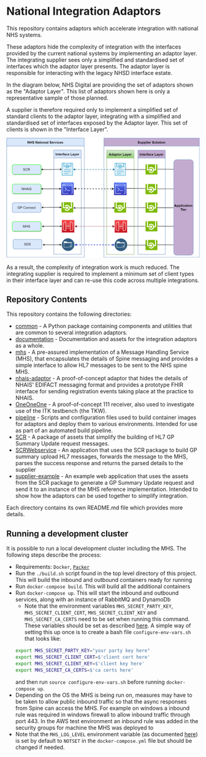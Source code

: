 # National Integration Adaptors

This repository contains adaptors which accelerate integration with national NHS systems.

These adaptors hide the complexity of integration with the interfaces provided by the current national systems by
implementing an adaptor layer. The integrating supplier sees only a simplified and standardised set of interfaces which
the adaptor layer presents. The adaptor layer is responsible for interacting with the legacy NHSD interface estate.

In the diagram below, NHS Digital are providing the set of adaptors shown as the "Adaptor Layer". This list of adaptors shown here is only a representative sample of those planned.

A supplier is therefore required only to implement a simplified set of standard clients to the adaptor layer, integrating with a simplified and standardised set of interfaces exposed by the Adaptor layer. This set of clients is shown in the "Interface Layer".

![High Level Architecture](documentation/High%20Level%20Architecture.png)

As a result, the complexity of integration work is much reduced. The integrating supplier is required to implement a
minimum set of client types in their interface layer and can re-use this code across multiple integrations.

## Repository Contents
This repository contains the following directories:
- [common](common) - A Python package containing components and utilities that are common to several integration adaptors.
- [documentation](documentation) - Documentation and assets for the integration adaptors as a whole.
- [mhs](mhs) - A pre-assured implementation of a Message Handling Service (MHS), that encapsulates the details of Spine
messaging and provides a simple interface to allow HL7 messages to be sent to the NHS spine MHS.
- [nhais-adaptor](nhais-adaptor) - A proof-of-concept adaptor that hides the details of NHAIS' EDIFACT messaging format
and provides a prototype FHIR interface for sending registration events taking place at the practice to NHAIS.
- [OneOneOne](OneOneOne) - A proof-of-concept 111 receiver, also used to investigate use of the ITK testbench (the TKW).
- [pipeline](pipeline) - Scripts and configuration files used to build container images for adaptors and deploy them to various
environments. Intended for use as part of an automated build pipeline.
- [SCR](SCR) - A package of assets that simplify the building of HL7 GP Summary Update request messages.
- [SCRWebservice](SCRWebService) - An application that uses the SCR package to build GP summary upload HL7 messages,
 forwards the message to the MHS, parses the success response and returns the parsed details to the supplier  
- [supplier-example](supplier-example) - An example web application that uses the assets from the SCR package to
generate a GP Summary Update request and send it to an instance of the MHS reference implementation. Intended to show
how the adaptors can be used together to simplify integration.

Each directory contains its own README.md file which provides more details.


## Running a development cluster
It is possible to run a local development cluster including the MHS. The following steps describe the process:
* Requirements: `Docker`, [`Packer`](https://www.packer.io/)
* Run the `./build.sh` script found in the top level directory of this project. This will build the inbound and outbound
    containers ready for running
* Run `docker-compose build`. This will build all the additional containers
* Run `docker-compose up`. This will start the inbound and outbound services, along with an instance of RabbitMQ and
    DynamoDb
  * Note that the environment variables `MHS_SECRET_PARTY_KEY`, `MHS_SECRET_CLIENT_CERT`, `MHS_SECRET_CLIENT_KEY` and `MHS_SECRET_CA_CERTS` need to
  be set when running this command. These variables should be set as described [here](mhs). A simple way of setting this
  up once is to create a bash file `configure-env-vars.sh` that looks like:
  ```sh
  export MHS_SECRET_PARTY_KEY="your party key here"
  export MHS_SECRET_CLIENT_CERT=$'client cert here'
  export MHS_SECRET_CLIENT_KEY=$'client key here'
  export MHS_SECRET_CA_CERTS=$'ca certs here'
  ```
  and then run `source configure-env-vars.sh` before running `docker-compose up`.
* Depending on the OS the MHS is being run on, measures may have to be taken to allow public inbound traffic so that
the async responses from Spine can access the MHS. For example on windows a inbound rule was required in windows
firewall to allow inbound traffic through port 443. In the AWS test environment an inbound rule was added
in the security groups for machine the MHS was deployed to
* Note that the `MHS_LOG_LEVEL` environment variable (as documented [here](mhs)) is set by default to `NOTSET` in the
`docker-compose.yml` file but should be changed if needed.
